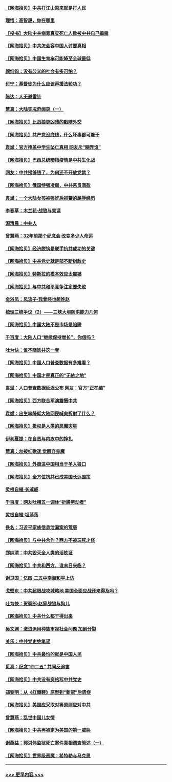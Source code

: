 #### [【网海拾贝】中共打江山原来就是打人民](../pages/nsc993/n12954345.md?t=05181252) 
#### [理悟：高智晟，你在哪里](../pages/nsc993/n12953115.md?t=05181252) 
#### [【投书】大陆中共病毒真实死亡人数被中共自己揭露](../pages/nsc993/n12953050.md?t=05181252) 
#### [【网海拾贝】中共怎会容中国人讨要真相](../pages/nsc993/n12952161.md?t=05181252) 
#### [【网海拾贝】中国生育率可能降至全球最低](../pages/nsc993/n12948793.md?t=05181252) 
#### [颜纯钩：没有公义的社会有多可怕？](../pages/nsc993/n12947626.md?t=05181252) 
#### [付宁：基督徒为什么应该声援法轮功？](../pages/nsc993/n12947233.md?t=05181252) 
#### [陈达：人无避雷针](../pages/nsc993/n12947098.md?t=05181252) 
#### [慧真：大陆实况奇闻录（一）](../pages/nsc993/n12945811.md?t=05181252) 
#### [【网海拾贝】比战狼更凶残的戳瞎外交](../pages/nsc993/n12945717.md?t=05181252) 
#### [【网海拾贝】共产党没底线，什么坏事都可能干](../pages/nsc993/n12942090.md?t=05181252) 
#### [袁斌：官方掩盖中学生坠亡真相 网友斥“糊弄谁”](../pages/nsc993/n12942029.md?t=05181252) 
#### [【网海拾贝】巴西总统暗指疫情是中共生化战](../pages/nsc993/n12938999.md?t=05181252) 
#### [网友：中共捞够钱了，为何还不开放党禁？](../pages/nsc993/n12938952.md?t=05181252) 
#### [【网海拾贝】俄国恃强凌弱，中共恶贯满盈](../pages/nsc993/n12936626.md?t=05181252) 
#### [袁斌：一个大陆女孩被强奸后报警的屈辱经历](../pages/nsc993/n12936547.md?t=05181252) 
#### [李春草：木兰花·战狼与美谍](../pages/nsc993/n12935995.md?t=05181252) 
#### [源清晨：中共人](../pages/nsc993/n12935589.md?t=05181252) 
#### [曾慧燕：32年前那个纪念会 改变多少人命运](../pages/nsc993/n12934233.md?t=05181252) 
#### [【网海拾贝】经济脱钩是联手抗共成功的关键](../pages/nsc993/n12934176.md?t=05181252) 
#### [【网海拾贝】中共党史就是部不断树敌史](../pages/nsc993/n12932844.md?t=05181252) 
#### [【网海拾贝】特斯拉的模本效应太震撼](../pages/nsc993/n12925626.md?t=05181252) 
#### [【网海拾贝】与中共和平竞争注定要失败](../pages/nsc993/n12923326.md?t=05181252) 
#### [金浴凤：风流子‧我曾经也想姓赵](../pages/nsc993/n12920911.md?t=05181252) 
#### [梳理三峡争议（2）——三峡大坝防洪能力几何](../pages/nsc993/n12920173.md?t=05181252) 
#### [【网海拾贝】中国大陆不是市场是陷阱](../pages/nsc993/n12920143.md?t=05181252) 
#### [千百度：大陆人口“继续保持增长”，你信吗？](../pages/nsc993/n12918946.md?t=05181252) 
#### [吐为快：谁不晓妖共这一套](../pages/nsc993/n12918941.md?t=05181252) 
#### [【网海拾贝】中国人口普查数据有多难看？](../pages/nsc993/n12917822.md?t=05181252) 
#### [【网海拾贝】中国才是真正的“无依之地”](../pages/nsc993/n12915845.md?t=05181252) 
#### [袁斌：人口普查数据延迟公布 网友：官方“正在编”](../pages/nsc993/n12915748.md?t=05181252) 
#### [【网海拾贝】西方联合军演震慑中共](../pages/nsc993/n12913466.md?t=05181252) 
#### [袁斌：出生率降低大陆网民喊爽折射了什么？](../pages/nsc993/n12913365.md?t=05181252) 
#### [【网海拾贝】极权是人类的恶魔灾星](../pages/nsc993/n12910697.md?t=05181252) 
#### [伊利夏提：在自责与内疚中的挣扎](../pages/nsc993/n12910493.md?t=05181252) 
#### [慧真：勿被红歌迷 觉醒弃赤魔](../pages/nsc993/n12910485.md?t=05181252) 
#### [【网海拾贝】外商进中国相当于羊入狼口](../pages/nsc993/n12908274.md?t=05181252) 
#### [【网海拾贝】全方位抗共已成美国长远国策](../pages/nsc993/n12906878.md?t=05181252) 
#### [灵根自植‧长戚戚](../pages/nsc993/n12905585.md?t=05181252) 
#### [千百度：网友吐槽五一调休“折腾劳动者”](../pages/nsc993/n12905934.md?t=05181252) 
#### [灵根自植‧坦荡荡](../pages/nsc993/n12905562.md?t=05181252) 
#### [佚名：习近平家族信息泄漏案的荒唐](../pages/nsc993/n12904705.md?t=05181252) 
#### [【网海拾贝】与中共合作？西方不被玩死才怪](../pages/nsc993/n12903873.md?t=05181252) 
#### [郑纯清：中共毁灭全人类的活铁证](../pages/nsc993/n12903785.md?t=05181252) 
#### [【网海拾贝】中共和西方，谁末日来临？](../pages/nsc993/n12903482.md?t=05181252) 
#### [谢卫国：忆四‧二五中南海和平上访](../pages/nsc993/n12902192.md?t=05181252) 
#### [戈壁东：中共超限战攻城略地 美国全面应战还来得及吗？](../pages/nsc993/n12902297.md?t=05181252) 
#### [吐为快：贺骄郎‧赵家战狼与狗儿](../pages/nsc993/n12902280.md?t=05181252) 
#### [【网海拾贝】中共什么都干得出来](../pages/nsc993/n12897500.md?t=05181252) 
#### [吴文渊：激进派用种族审视社会问题 加剧分裂](../pages/nsc993/n12893881.md?t=05181252) 
#### [关乐：中共党史绝笔谣](../pages/nsc993/n12897270.md?t=05181252) 
#### [【网海拾贝】中共最怕的就是中国人民](../pages/nsc993/n12894705.md?t=05181252) 
#### [觅真：纪念“四二五” 共同反迫害](../pages/nsc993/n12894553.md?t=05181252) 
#### [【网海拾贝】中共没有资格写中共党史](../pages/nsc993/n12892231.md?t=05181252) 
#### [郑黎明：从《红舞鞋》原型到“新冠”后遗症](../pages/nsc993/n12890469.md?t=05181252) 
#### [【网海拾贝】美国应采取对等原则应对中共](../pages/nsc993/n12889176.md?t=05181252) 
#### [曾慧燕：乱世中国儿女情](../pages/nsc993/n12887931.md?t=05181252) 
#### [【网海拾贝】中共再被定为美国的第一威胁](../pages/nsc993/n12887580.md?t=05181252) 
#### [谢燕益：郭洪伟监狱死亡案件真相调查简述（一）](../pages/nsc993/n12885648.md?t=05181252) 
#### [【网海拾贝】世界级恶魔：希特勒与马克思](../pages/nsc993/n12884062.md?t=05181252) 

----
#### [ >>> 更早内容 <<< ](../indexes/nsc993-earlier.md)
